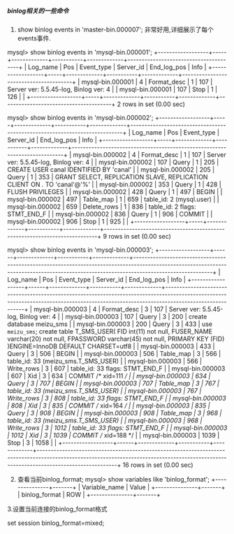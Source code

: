 
##### binlog相关的一些命令
1. show binlog events in 'master-bin.000007';
非常好用,详细展示了每个events事件.

mysql> show binlog events in 'mysql-bin.000001';
+------------------+-----+-------------+-----------+-------------+---------------------------------------+
| Log_name         | Pos | Event_type  | Server_id | End_log_pos | Info                                  |
+------------------+-----+-------------+-----------+-------------+---------------------------------------+
| mysql-bin.000001 |   4 | Format_desc |         1 |         107 | Server ver: 5.5.45-log, Binlog ver: 4 |
| mysql-bin.000001 | 107 | Stop        |         1 |         126 |                                       |
+------------------+-----+-------------+-----------+-------------+---------------------------------------+
2 rows in set (0.00 sec)

mysql> show binlog events in 'mysql-bin.000002';
+------------------+-----+-------------+-----------+-------------+---------------------------------------------------------------------------+
| Log_name         | Pos | Event_type  | Server_id | End_log_pos | Info                                                                      |
+------------------+-----+-------------+-----------+-------------+---------------------------------------------------------------------------+
| mysql-bin.000002 |   4 | Format_desc |         1 |         107 | Server ver: 5.5.45-log, Binlog ver: 4                                     |
| mysql-bin.000002 | 107 | Query       |         1 |         205 | CREATE USER canal IDENTIFIED BY 'canal'                                   |
| mysql-bin.000002 | 205 | Query       |         1 |         353 | GRANT SELECT, REPLICATION SLAVE, REPLICATION CLIENT ON *.* TO 'canal'@'%' |
| mysql-bin.000002 | 353 | Query       |         1 |         428 | FLUSH PRIVILEGES                                                          |
| mysql-bin.000002 | 428 | Query       |         1 |         497 | BEGIN                                                                     |
| mysql-bin.000002 | 497 | Table_map   |         1 |         659 | table_id: 2 (mysql.user)                                                  |
| mysql-bin.000002 | 659 | Delete_rows |         1 |         836 | table_id: 2 flags: STMT_END_F                                             |
| mysql-bin.000002 | 836 | Query       |         1 |         906 | COMMIT                                                                    |
| mysql-bin.000002 | 906 | Stop        |         1 |         925 |                                                                           |
+------------------+-----+-------------+-----------+-------------+---------------------------------------------------------------------------+
9 rows in set (0.00 sec)

mysql> show binlog events in 'mysql-bin.000003';
+------------------+------+-------------+-----------+-------------+----------------------------------------------------------------------------------------------------------------------------------------------------------------------------------------+
| Log_name         | Pos  | Event_type  | Server_id | End_log_pos | Info                                                                                                                                                                                   |
+------------------+------+-------------+-----------+-------------+----------------------------------------------------------------------------------------------------------------------------------------------------------------------------------------+
| mysql-bin.000003 |    4 | Format_desc |         3 |         107 | Server ver: 5.5.45-log, Binlog ver: 4                                                                                                                                                  |
| mysql-bin.000003 |  107 | Query       |         3 |         200 | create database meizu_sms                                                                                                                                                              |
| mysql-bin.000003 |  200 | Query       |         3 |         433 | use `meizu_sms`; create table T_SMS_USER(
                                                                        FID int(11) not null,
                                                                        FUSER_NAME varchar(20) not null,
                                                                        FPASSWORD varchar(45) not null,
                                                                        PRIMARY KEY (FID)
                                                                        )ENGINE=InnoDB DEFAULT CHARSET=utf8 |
| mysql-bin.000003 |  433 | Query       |         3 |         506 | BEGIN                                                                                                                                                                                  |
| mysql-bin.000003 |  506 | Table_map   |         3 |         566 | table_id: 33 (meizu_sms.T_SMS_USER)                                                                                                                                                    |
| mysql-bin.000003 |  566 | Write_rows  |         3 |         607 | table_id: 33 flags: STMT_END_F                                                                                                                                                         |
| mysql-bin.000003 |  607 | Xid         |         3 |         634 | COMMIT /* xid=111 */                                                                                                                                                                   |
| mysql-bin.000003 |  634 | Query       |         3 |         707 | BEGIN                                                                                                                                                                                  |
| mysql-bin.000003 |  707 | Table_map   |         3 |         767 | table_id: 33 (meizu_sms.T_SMS_USER)                                                                                                                                                    |
| mysql-bin.000003 |  767 | Write_rows  |         3 |         808 | table_id: 33 flags: STMT_END_F                                                                                                                                                         |
| mysql-bin.000003 |  808 | Xid         |         3 |         835 | COMMIT /* xid=164 */                                                                                                                                                                   |
| mysql-bin.000003 |  835 | Query       |         3 |         908 | BEGIN                                                                                                                                                                                  |
| mysql-bin.000003 |  908 | Table_map   |         3 |         968 | table_id: 33 (meizu_sms.T_SMS_USER)                                                                                                                                                    |
| mysql-bin.000003 |  968 | Write_rows  |         3 |        1012 | table_id: 33 flags: STMT_END_F                                                                                                                                                         |
| mysql-bin.000003 | 1012 | Xid         |         3 |        1039 | COMMIT /* xid=188 */                                                                                                                                                                   |
| mysql-bin.000003 | 1039 | Stop        |         3 |        1058 |                                                                                                                                                                                        |
+------------------+------+-------------+-----------+-------------+----------------------------------------------------------------------------------------------------------------------------------------------------------------------------------------+
16 rows in set (0.00 sec)

2. 查看当前binlog_format;
mysql> show variables like 'binlog_format';
+---------------+-------+
| Variable_name | Value |
+---------------+-------+
| binlog_format | ROW   |
+---------------+-------+


3.设置当前连接的binlog_format格式

set session binlog_format=mixed;

